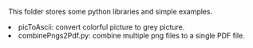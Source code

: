 This folder stores some python libraries and simple examples.
<li>picToAscii: convert colorful picture to grey picture.
<li>combinePngs2Pdf.py: combine multiple png files to a single PDF file.

